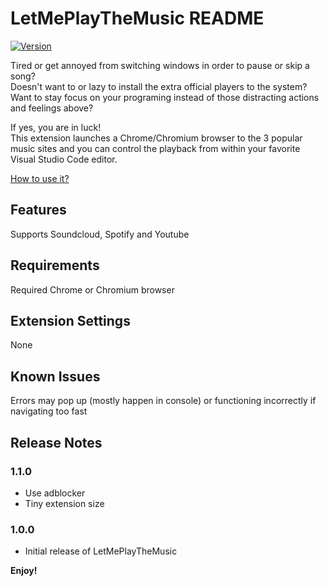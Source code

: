 # LetMePlayTheMusic README

[![Version](https://vsmarketplacebadge.apphb.com/version-short/lanly-dev.letmeplaythemusic.svg)](https://marketplace.visualstudio.com/items?itemName=lanly-dev.letmeplaythemusic)

Tired or get annoyed from switching windows in order to pause or skip a song?  
Doesn't want to or lazy to install the extra official players to the system?  
Want to stay focus on your programing instead of those distracting actions and feelings above?

If yes, you are in luck!  
This extension launches a Chrome/Chromium browser to the 3 popular music sites and you can control the playback from within your favorite Visual Studio Code editor.

[How to use it?](https://github.com/lanly-dev/VSCode-LMPTM/issues/1)

## Features

Supports Soundcloud, Spotify and Youtube

## Requirements

Required Chrome or Chromium browser

## Extension Settings

None

## Known Issues

Errors may pop up (mostly happen in console) or functioning incorrectly if navigating too fast

## Release Notes

### 1.1.0
- Use adblocker
- Tiny extension size

### 1.0.0
- Initial release of LetMePlayTheMusic

**Enjoy!**
